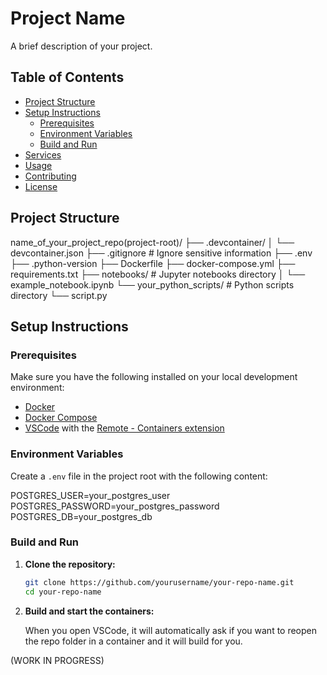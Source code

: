 # Project Name

A brief description of your project.

## Table of Contents

- [Project Structure](#project-structure)
- [Setup Instructions](#setup-instructions)
  - [Prerequisites](#prerequisites)
  - [Environment Variables](#environment-variables)
  - [Build and Run](#build-and-run)
- [Services](#services)
- [Usage](#usage)
- [Contributing](#contributing)
- [License](#license)

## Project Structure

name_of_your_project_repo(project-root)/
├── .devcontainer/
│ └── devcontainer.json
├── .gitignore # Ignore sensitive information
├── .env
├── .python-version
├── Dockerfile
├── docker-compose.yml
├── requirements.txt
├── notebooks/ # Jupyter notebooks directory
│ └── example_notebook.ipynb
└── your_python_scripts/ # Python scripts directory
└── script.py

## Setup Instructions

### Prerequisites

Make sure you have the following installed on your local development environment:

- [Docker](https://www.docker.com/get-started)
- [Docker Compose](https://docs.docker.com/compose/install/)
- [VSCode](https://code.visualstudio.com/) with the [Remote - Containers extension](https://marketplace.visualstudio.com/items?itemName=ms-vscode-remote.remote-containers)

### Environment Variables

Create a `.env` file in the project root with the following content:

POSTGRES_USER=your_postgres_user
POSTGRES_PASSWORD=your_postgres_password
POSTGRES_DB=your_postgres_db


### Build and Run

1. **Clone the repository:**

   ```bash
   git clone https://github.com/yourusername/your-repo-name.git
   cd your-repo-name

2. **Build and start the containers:**

    When you open VSCode, it will automatically ask if you want to reopen the repo folder in a container and it will build for you.

(WORK IN PROGRESS)